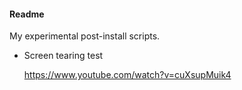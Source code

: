 #### Readme

My experimental post-install scripts.

- Screen tearing test

    https://www.youtube.com/watch?v=cuXsupMuik4  


